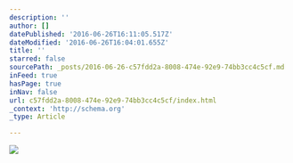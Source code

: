```yaml
---
description: ''
author: []
datePublished: '2016-06-26T16:11:05.517Z'
dateModified: '2016-06-26T16:04:01.655Z'
title: ''
starred: false
sourcePath: _posts/2016-06-26-c57fdd2a-8008-474e-92e9-74bb3cc4c5cf.md
inFeed: true
hasPage: true
inNav: false
url: c57fdd2a-8008-474e-92e9-74bb3cc4c5cf/index.html
_context: 'http://schema.org'
_type: Article

---
```

![](https://the-grid-user-content.s3-us-west-2.amazonaws.com/2235b4ab-d939-4a5d-ade5-9e5198388e5f.jpg)